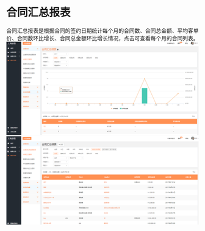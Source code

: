 # 合同汇总报表

合同汇总报表是根据合同的签约日期统计每个月的合同数、合同总金额、平均客单价、合同数环比增长、合同总金额环比增长情况，点击可查看每个月的合同列表。![](/assets/lix合同汇总.png)![](/assets/lix合同汇总2.png)



